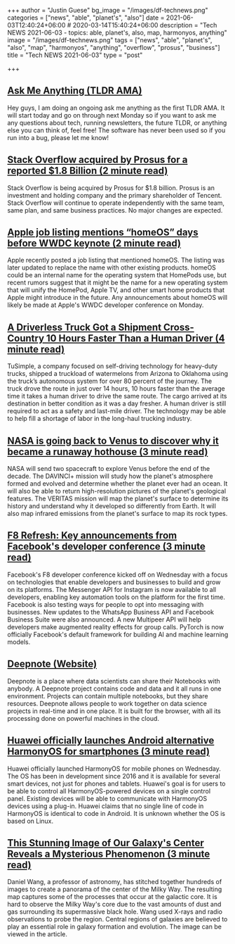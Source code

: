 +++
author = "Justin Guese"
bg_image = "/images/df-technews.png"
categories = ["news", "able", "planet's", "also"]
date = 2021-06-03T12:40:24+06:00 # 2020-03-14T15:40:24+06:00
description = "Tech NEWS 2021-06-03 - topics: able, planet's, also, map, harmonyos, anything"
image = "/images/df-technews.png"
tags = ["news", "able", "planet's", "also", "map", "harmonyos", "anything", "overflow", "prosus", "business"]
title = "Tech NEWS 2021-06-03"
type = "post"

+++

## [Ask Me Anything (TLDR AMA)](https://tldr.tech/token/6c3ef825381ee396191f77cb92dd1969?redirect=https%3A%2F%2Ftldr.tech%2Fama%2Fdan-ni/1/01000179d157f387-396f9113-9c02-44e8-8e9b-355cba8185da-000000/7-1v7rXk3i9_pc_0YbcGxbvWsnYakJeIYGciHtxFogg=196)

Hey guys, I am doing an ongoing ask me anything as the first TLDR AMA. It will start today and go on through next Monday so if you want to ask me any questions about tech, running newsletters, the future TLDR, or anything else you can think of, feel free! The software has never been used so if you run into a bug, please let me know!

## [Stack Overflow acquired by Prosus for a reported $1.8 Billion (2 minute read)](https://techcrunch.com/2021/06/02/stack-overflow-acquired-by-prosus-for-a-reported-1-8-billion/)

Stack Overflow is being acquired by Prosus for $1.8 billion. Prosus is an investment and holding company and the primary shareholder of Tencent. Stack Overflow will continue to operate independently with the same team, same plan, and same business practices. No major changes are expected.

## [Apple job listing mentions “homeOS” days before WWDC keynote (2 minute read)](https://arstechnica.com/gadgets/2021/06/apple-job-listing-mentions-homeos-days-before-wwdc-keynote/)

Apple recently posted a job listing that mentioned homeOS. The listing was later updated to replace the name with other existing products. homeOS could be an internal name for the operating system that HomePods use, but recent rumors suggest that it might be the name for a new operating system that will unify the HomePod, Apple TV, and other smart home products that Apple might introduce in the future. Any announcements about homeOS will likely be made at Apple's WWDC developer conference on Monday.

## [A Driverless Truck Got a Shipment Cross-Country 10 Hours Faster Than a Human Driver (4 minute read)](https://singularityhub.com/2021/06/01/a-driverless-truck-took-a-load-of-watermelons-cross-country-42-faster-than-a-human-driver/)

TuSimple, a company focused on self-driving technology for heavy-duty trucks, shipped a truckload of watermelons from Arizona to Oklahoma using the truck’s autonomous system for over 80 percent of the journey. The truck drove the route in just over 14 hours, 10 hours faster than the average time it takes a human driver to drive the same route. The cargo arrived at its destination in better condition as it was a day fresher. A human driver is still required to act as a safety and last-mile driver. The technology may be able to help fill a shortage of labor in the long-haul trucking industry.

## [NASA is going back to Venus to discover why it became a runaway hothouse (3 minute read)](https://arstechnica.com/science/2021/06/nasa-is-going-back-to-venus-to-discover-why-it-became-a-runaway-hothouse/)

NASA will send two spacecraft to explore Venus before the end of the decade. The DAVINCI+ mission will study how the planet's atmosphere formed and evolved and determine whether the planet ever had an ocean. It will also be able to return high-resolution pictures of the planet's geological features. The VERITAS mission will map the planet's surface to determine its history and understand why it developed so differently from Earth. It will also map infrared emissions from the planet's surface to map its rock types.

## [F8 Refresh: Key announcements from Facebook's developer conference (3 minute read)](https://www.zdnet.com/article/facebook-f8-refresh/)

Facebook's F8 developer conference kicked off on Wednesday with a focus on technologies that enable developers and businesses to build and grow on its platforms. The Messenger API for Instagram is now available to all developers, enabling key automation tools on the platform for the first time. Facebook is also testing ways for people to opt into messaging with businesses. New updates to the WhatsApp Business API and Facebook Business Suite were also announced. A new Multipeer API will help developers make augmented reality effects for group calls. PyTorch is now officially Facebook's default framework for building AI and machine learning models.

## [Deepnote (Website)](https://deepnote.com/viewer)

Deepnote is a place where data scientists can share their Notebooks with anybody. A Deepnote project contains code and data and it all runs in one environment. Projects can contain multiple notebooks, but they share resources. Deepnote allows people to work together on data science projects in real-time and in one place. It is built for the browser, with all its processing done on powerful machines in the cloud.

## [Huawei officially launches Android alternative HarmonyOS for smartphones (3 minute read)](https://techcrunch.com/2021/06/02/huawei-officially-launches-android-alternative-harmonyos-for-smartphones/)

Huawei officially launched HarmonyOS for mobile phones on Wednesday. The OS has been in development since 2016 and it is available for several smart devices, not just for phones and tablets. Huawei's goal is for users to be able to control all HarmonyOS-powered devices on a single control panel. Existing devices will be able to communicate with HarmonyOS devices using a plug-in. Huawei claims that no single line of code in HarmonyOS is identical to code in Android. It is unknown whether the OS is based on Linux.

## [This Stunning Image of Our Galaxy's Center Reveals a Mysterious Phenomenon (3 minute read)](https://www.vice.com/en/article/bvzjdm/this-stunning-image-of-our-galaxys-center-reveals-a-mysterious-phenomenon)

Daniel Wang, a professor of astronomy, has stitched together hundreds of images to create a panorama of the center of the Milky Way. The resulting map captures some of the processes that occur at the galactic core. It is hard to observe the Milky Way's core due to the vast amounts of dust and gas surrounding its supermassive black hole. Wang used X-rays and radio observations to probe the region. Central regions of galaxies are believed to play an essential role in galaxy formation and evolution. The image can be viewed in the article.

